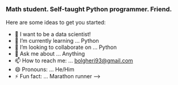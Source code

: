 ### Math student. Self-taught Python programmer. Friend. 


Here are some ideas to get you started:

- 🔭 I want to be a data scientist!
- 🌱 I’m currently learning ... Python
- 👯 I’m looking to collaborate on ... Python
- 💬 Ask me about ... Anything
- 📫 How to reach me: ... bolgheri93@gmail.com
- 😄 Pronouns: ... He/Him
- ⚡ Fun fact: ... Marathon runner
-->
